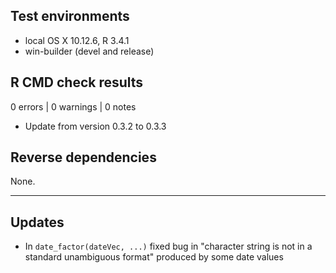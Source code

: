 ## Test environments
* local OS X 10.12.6, R 3.4.1
* win-builder (devel and release)

## R CMD check results
0 errors | 0 warnings | 0 notes

* Update from version 0.3.2 to 0.3.3

## Reverse dependencies

None.

---

## Updates

- In `date_factor(dateVec, ...)` fixed bug in "character string is not in a standard unambiguous format" produced by some date values
